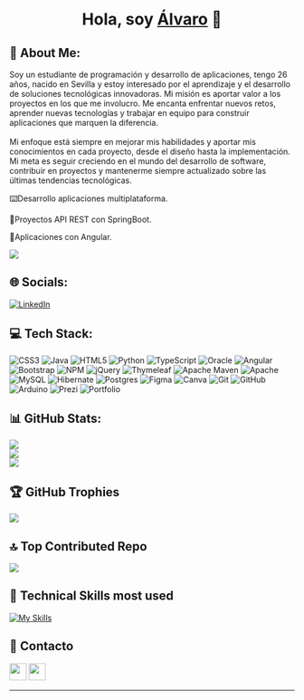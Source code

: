 <h1 align="center">Hola, soy <a href="">Álvaro</a> 👋</h1>

## 💫 About Me:
Soy un estudiante de programación y desarrollo de aplicaciones, tengo 26 años, nacido en Sevilla y estoy interesado por el aprendizaje y el desarrollo de soluciones tecnológicas innovadoras. Mi misión es aportar valor a los proyectos en los que me involucro. Me encanta enfrentar nuevos retos, aprender nuevas tecnologías y trabajar en equipo para construir aplicaciones que marquen la diferencia.<br><br>Mi enfoque está siempre en mejorar mis habilidades y aportar mis conocimientos en cada proyecto, desde el diseño hasta la implementación. Mi meta es seguir creciendo en el mundo del desarrollo de software, contribuir en proyectos y mantenerme siempre actualizado sobre las últimas tendencias tecnológicas.

⌨️Desarrollo aplicaciones multiplataforma. 

🔹Proyectos API REST con SpringBoot. 

🔹Aplicaciones con Angular. 

[![](https://visitcount.itsvg.in/api?id=alvaroloal&icon=0&color=0)](https://visitcount.itsvg.in)

## 🌐 Socials:
[![LinkedIn](https://img.shields.io/badge/LinkedIn-%230077B5.svg?logo=linkedin&logoColor=white)](https://linkedin.com/in/álvaro-lorente-almán-5018a42a5) 

## 💻 Tech Stack:
![CSS3](https://img.shields.io/badge/css5-%231572B6.svg?style=for-the-badge&logo=css3&logoColor=white) ![Java](https://img.shields.io/badge/java-%23ED8B00.svg?style=for-the-badge&logo=openjdk&logoColor=white) ![HTML5](https://img.shields.io/badge/html5-%23E34F26.svg?style=for-the-badge&logo=html5&logoColor=white) ![Python](https://img.shields.io/badge/python-3670A0?style=for-the-badge&logo=python&logoColor=ffdd54) ![TypeScript](https://img.shields.io/badge/typescript-%23007ACC.svg?style=for-the-badge&logo=typescript&logoColor=white) ![Oracle](https://img.shields.io/badge/Oracle-F80000?style=for-the-badge&logo=oracle&logoColor=white) ![Angular](https://img.shields.io/badge/angular-%23DD0031.svg?style=for-the-badge&logo=angular&logoColor=white) ![Bootstrap](https://img.shields.io/badge/bootstrap-%238511FA.svg?style=for-the-badge&logo=bootstrap&logoColor=white) ![NPM](https://img.shields.io/badge/NPM-%23CB3837.svg?style=for-the-badge&logo=npm&logoColor=white) ![jQuery](https://img.shields.io/badge/jquery-%230769AD.svg?style=for-the-badge&logo=jquery&logoColor=white) ![Thymeleaf](https://img.shields.io/badge/Thymeleaf-%23005C0F.svg?style=for-the-badge&logo=Thymeleaf&logoColor=white) ![Apache Maven](https://img.shields.io/badge/Apache%20Maven-C71A36?style=for-the-badge&logo=Apache%20Maven&logoColor=white) ![Apache](https://img.shields.io/badge/apache-%23D42029.svg?style=for-the-badge&logo=apache&logoColor=white) ![MySQL](https://img.shields.io/badge/mysql-4479A1.svg?style=for-the-badge&logo=mysql&logoColor=white) ![Hibernate](https://img.shields.io/badge/Hibernate-59666C?style=for-the-badge&logo=Hibernate&logoColor=white) ![Postgres](https://img.shields.io/badge/postgres-%23316192.svg?style=for-the-badge&logo=postgresql&logoColor=white) ![Figma](https://img.shields.io/badge/figma-%23F24E1E.svg?style=for-the-badge&logo=figma&logoColor=white) ![Canva](https://img.shields.io/badge/Canva-%2300C4CC.svg?style=for-the-badge&logo=Canva&logoColor=white) ![Git](https://img.shields.io/badge/git-%23F05033.svg?style=for-the-badge&logo=git&logoColor=white) ![GitHub](https://img.shields.io/badge/github-%23121011.svg?style=for-the-badge&logo=github&logoColor=white) ![Arduino](https://img.shields.io/badge/-Arduino-00979D?style=for-the-badge&logo=Arduino&logoColor=white) ![Prezi](https://img.shields.io/badge/Prezi-%23000000.svg?style=for-the-badge&logo=Prezi&logoColor=white) ![Portfolio](https://img.shields.io/badge/Portfolio-%23000000.svg?style=for-the-badge&logo=firefox&logoColor=#FF7139)

## 📊 GitHub Stats:
![](https://github-readme-stats.vercel.app/api?username=alvaroloal&theme=tokyonight&hide_border=false&include_all_commits=false&count_private=false)<br/>
![](https://github-readme-streak-stats.herokuapp.com/?user=alvaroloal&theme=tokyonight&hide_border=false)<br/>
![](https://github-readme-stats.vercel.app/api/top-langs/?username=alvaroloal&theme=tokyonight&hide_border=false&include_all_commits=false&count_private=false&layout=compact)

## 🏆 GitHub Trophies
![](https://github-profile-trophy.vercel.app/?username=alvaroloal&theme=tokyonight&no-frame=false&no-bg=true&margin-w=4)

## 🔝 Top Contributed Repo
![](https://github-contributor-stats.vercel.app/api?username=alvaroloal&limit=5&theme=tokyonight&combine_all_yearly_contributions=true)

## 💼 Technical Skills most used  
[![My Skills](https://skillicons.dev/icons?i=js,html,css,bootstrap,java,python,angular,ts,spring,github)](https://www.baeldung.com)

## 📩 Contacto
<p align="left" >
      <a href="mailto:alorentealman@gmail.com?Subject=I%20want%20propose%20you%20something" target="_blank" rel="noreferrer"><img src="https://user-images.githubusercontent.com/48330849/172060688-5e1bf6ca-7bb9-43a2-b202-001170434946.png"  width="30"></a>
        <a href="https://www.linkedin.com/in/álvaro-lorente-almán-5018a42a5/" target="_blank" rel="noreferrer"><img src="https://user-images.githubusercontent.com/48330849/172059761-c87c0437-c1b5-4e33-8d3e-e00adf4afc57.png"  width="30"></a>
</p>

---
